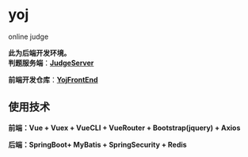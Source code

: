 # yoj
online judge

**此为后端开发环境。**  
**判题服务端**：[**JudgeServer**](https://github.com/codeOflI/JudgeServer) 

**前端开发仓库**：[**YojFrontEnd**](https://github.com/codeOflI/YojFrontEnd)  

## 使用技术

**前端：Vue + Vuex + VueCLI + VueRouter + Bootstrap(jquery) + Axios**

**后端：SpringBoot+ MyBatis + SpringSecurity + Redis**



